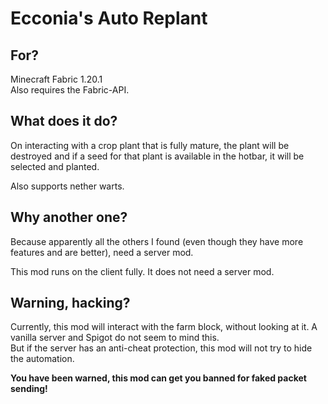 # Ecconia's Auto Replant

## For?

Minecraft Fabric 1.20.1\
Also requires the Fabric-API.

## What does it do?

On interacting with a crop plant that is fully mature, the plant will be destroyed and if a seed for that plant is available in the hotbar, it will be selected and planted.

Also supports nether warts.

## Why another one?

Because apparently all the others I found (even though they have more features and are better), need a server mod.

This mod runs on the client fully. It does not need a server mod.

## Warning, hacking?

Currently, this mod will interact with the farm block, without looking at it.
A vanilla server and Spigot do not seem to mind this.\
But if the server has an anti-cheat protection, this mod will not try to hide the automation.

**You have been warned, this mod can get you banned for faked packet sending!**
